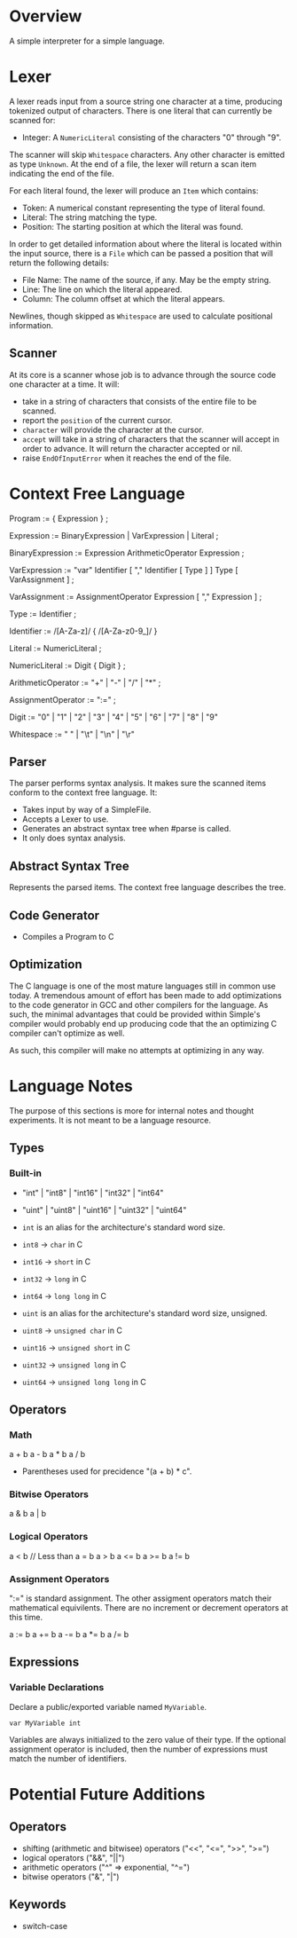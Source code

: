 # Overview

A simple interpreter for a simple language.

# Lexer

A lexer reads input from a source string one character at a time, producing
tokenized output of characters. There is one literal that can currently be
scanned for:

- Integer: A `NumericLiteral` consisting of the characters "0" through "9".

The scanner will skip `Whitespace` characters. Any other character is
emitted as type `Unknown`. At the end of a file, the lexer will return a
scan item indicating the end of the file.

For each literal found, the lexer will produce an `Item` which contains:

- Token: A numerical constant representing the type of literal found.
- Literal: The string matching the type.
- Position: The starting position at which the literal was found.

In order to get detailed information about where the literal is located
within the input source, there is a `File` which can be passed a position
that will return the following details:

- File Name: The name of the source, if any. May be the empty string.
- Line: The line on which the literal appeared.
- Column: The column offset at which the literal appears.

Newlines, though skipped as `Whitespace` are used to calculate positional
information.

## Scanner

At its core is a scanner whose job is to advance through the source code one
character at a time. It will:

- take in a string of characters that consists of the entire file to be
  scanned.
- report the `position` of the current cursor.
- `character` will provide the character at the cursor.
- `accept` will take in a string of characters that the scanner will accept
  in order to advance. It will return the character accepted or nil.
- raise `EndOfInputError` when it reaches the end of the file.

# Context Free Language

Program := { Expression } ;

Expression := BinaryExpression | VarExpression | Literal ;

BinaryExpression := Expression ArithmeticOperator Expression ;

VarExpression := "var" Identifier [ "," Identifier [ Type ] ] Type [ VarAssignment ] ;

VarAssignment := AssignmentOperator Expression [ "," Expression ] ;

Type := Identifier ;

Identifier := /[A-Za-z]/ { /[A-Za-z0-9_]/ }

Literal := NumericLiteral ;

NumericLiteral := Digit { Digit } ;

ArithmeticOperator := "+" | "-" | "/" | "\*" ;

AssignmentOperator := ":=" ;

Digit := "0" | "1" | "2" | "3" | "4" | "5" | "6" | "7" | "8" | "9"

Whitespace := " " | "\t" | "\n" | "\r"

## Parser

The parser performs syntax analysis. It makes sure the scanned items conform
to the context free language. It:

- Takes input by way of a SimpleFile.
- Accepts a Lexer to use.
- Generates an abstract syntax tree when #parse is called.
- It only does syntax analysis.

## Abstract Syntax Tree

Represents the parsed items. The context free language describes the tree.

## Code Generator

- Compiles a Program to C

## Optimization

The C language is one of the most mature languages still in common use
today. A tremendous amount of effort has been made to add optimizations
to the code generator in GCC and other compilers for the language. As
such, the minimal advantages that could be provided within Simple's
compiler would probably end up producing code that the an optimizing C
compiler can't optimize as well.

As such, this compiler will make no attempts at optimizing in any way.

# Language Notes

The purpose of this sections is more for internal notes and thought
experiments. It is not meant to be a language resource.

## Types

### Built-in

- "int" | "int8" | "int16" | "int32" | "int64"
- "uint" | "uint8" | "uint16" | "uint32" | "uint64"

- `int` is an alias for the architecture's standard word size.
- `int8` -> `char` in C
- `int16` -> `short` in C
- `int32` -> `long` in C
- `int64` -> `long long` in C
- `uint` is an alias for the architecture's standard word size, unsigned.
- `uint8` -> `unsigned char` in C
- `uint16` -> `unsigned short` in C
- `uint32` -> `unsigned long` in C
- `uint64` -> `unsigned long long` in C

## Operators

### Math

a + b
a - b
a \* b
a / b

- Parentheses used for precidence "(a + b) \* c".

### Bitwise Operators

a & b
a | b

### Logical Operators

a < b // Less than
a = b
a > b
a <= b
a >= b
a != b

### Assignment Operators

":=" is standard assignment. The other assigment operators match their mathematical
equivilents. There are no increment or decrement operators at this time.

a := b
a += b
a -= b
a \*= b
a /= b

## Expressions

### Variable Declarations

Declare a public/exported variable named `MyVariable`.

```
var MyVariable int
```

Variables are always initialized to the zero value of their type. If
the optional assignment operator is included, then the number of
expressions must match the number of identifiers.

# Potential Future Additions

## Operators

- shifting (arithmetic and bitwisee) operators ("<<", "<=", ">>", ">=")
- logical operators ("&&", "||")
- arithmetic operators ("^" => exponential, "^=")
- bitwise operators ("&", "|")

## Keywords

- switch-case
